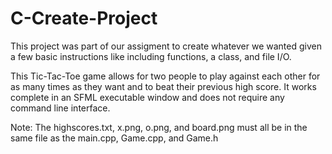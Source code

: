 # C-Create-Project

This project was part of our assigment to create whatever we wanted given a few basic instructions
like including functions, a class, and file I/O.

This Tic-Tac-Toe game allows for two people to play against each other for as many times as they want
and to beat their previous high score. It works complete in an SFML executable window and does not require
any command line interface.

Note: The highscores.txt, x.png, o.png, and board.png must all be in the same file as the main.cpp, Game.cpp, and Game.h
